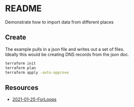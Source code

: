 # README

Demonstrate how to import data from different places

## Create

The example pulls in a json file and writes out a set of files.  
Ideally this would be creating DNS records from the json doc.  

```sh
terraform init
terraform plan
terraform apply -auto-approve
```

## Resources

* [2021-01-25-ForLoops](https://github.com/ned1313/terraform-tuesdays/tree/main/2021-01-25-ForLoops)  
